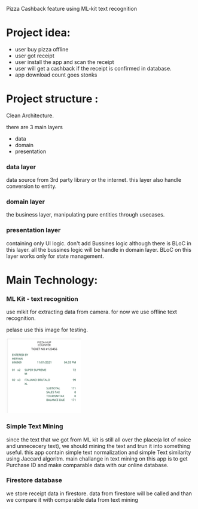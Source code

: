 Pizza Cashback feature using ML-kit text recognition

# Project idea:
- user buy pizza offline
- user got receipt
- user install the app and scan the receipt
- user will get a cashback if the receipt is confirmed in database. 
- app download count goes stonks

# Project structure :
Clean Architecture.

there are 3 main layers
- data
- domain
- presentation

### data layer
data source from 3rd party library or the internet. 
this layer also handle conversion to entity.

### domain layer
the business layer, manipulating pure entities through usecases.

### presentation layer
containing only UI logic. don't add Bussines logic although there is BLoC in this layer. 
all the bussines logic will be handle in domain layer. BLoC on this layer works only for state management.


# Main Technology:

### ML Kit -  text recognition
use mlkit for extracting data from camera. for now we use offline text recognition. 

pelase use this image for testing.

<img src="https://github.com/HCfebrian/flutter_text_recognition/blob/master/doc/Screen%20Shot%202021-01-28%20at%2010.34.22.png" width="200"/>

### Simple Text Mining
since the text that we got from ML kit is still all over the place(a lot of noice and unnececery text), we should mining the text and trun it into something useful.
this app contain simple text normalization and simple Text similarity using Jaccard algoritm.
main challange in text mining on this app is to get Purchase ID and make comparable data with our online database.

### Firestore database
we store receipt data in firestore. data from firestore will be called and than we compare it with comparable data from text mining 


